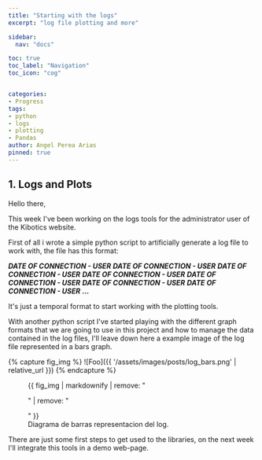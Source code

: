 ```yaml
---
title: "Starting with the logs"
excerpt: "log file plotting and more"

sidebar:
  nav: "docs"

toc: true
toc_label: "Navigation"
toc_icon: "cog"


categories:
- Progress
tags:
- python
- logs
- plotting
- Pandas
author: Angel Perea Arias
pinned: true
---
```




## 1. Logs and Plots

Hello there,

This week I've been working on the logs tools for the administrator user of the Kibotics website.

First of all i wrote a simple python script to artificially generate a log file to work with, the file has this format:

  ***DATE OF CONNECTION - USER***
  ***DATE OF CONNECTION - USER***
  ***DATE OF CONNECTION - USER***
  ***DATE OF CONNECTION - USER***
  ***DATE OF CONNECTION - USER***
  ***DATE OF CONNECTION - USER***
  ***DATE OF CONNECTION - USER***
  ***...***

It's just a temporal format to start working with the plotting tools.

With another python script I've started playing with the different graph formats that we are going to use in this project and how to manage the data contained in the log files, I'll leave down here a example image of the log file represented in a bars graph.

{% capture fig_img %}
![Foo]({{ '/assets/images/posts/log_bars.png' | relative_url }})
{% endcapture %}

<figure>
  {{ fig_img | markdownify | remove: "<p>" | remove: "</p>" }}
  <figcaption>Diagrama de barras representacion del log.</figcaption>
</figure>


There are just some first steps to get used to the libraries, on the next week I'll integrate this tools in a demo web-page.
